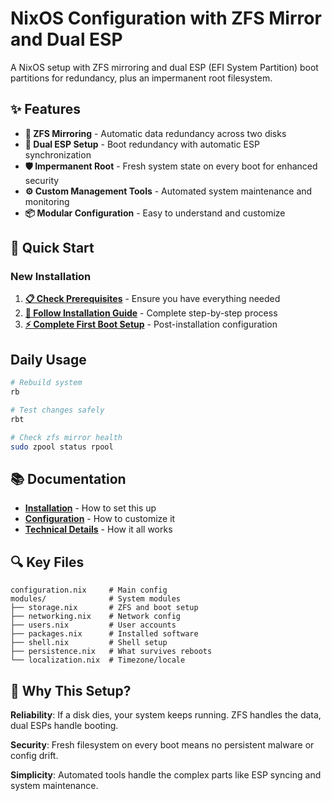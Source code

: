 # NixOS Configuration with ZFS Mirror and Dual ESP

A NixOS setup with ZFS mirroring and dual ESP (EFI System Partition) boot partitions for redundancy, plus an impermanent root filesystem.

## ✨ Features

- **🔄 ZFS Mirroring** - Automatic data redundancy across two disks
- **🚀 Dual ESP Setup** - Boot redundancy with automatic ESP synchronization
- **🛡️ Impermanent Root** - Fresh system state on every boot for enhanced security
- **⚙️ Custom Management Tools** - Automated system maintenance and monitoring
- **📦 Modular Configuration** - Easy to understand and customize

## 🚀 Quick Start

### New Installation
1. **[📋 Check Prerequisites](docs/installation/prerequisites.md)** - Ensure you have everything needed
2. **[📖 Follow Installation Guide](docs/installation/step-by-step.md)** - Complete step-by-step process
3. **[⚡ Complete First Boot Setup](docs/installation/first-boot.md)** - Post-installation configuration

## Daily Usage

```bash
# Rebuild system
rb

# Test changes safely
rbt

# Check zfs mirror health
sudo zpool status rpool
```

## 📚 Documentation

- **[Installation](docs/installation/)** - How to set this up
- **[Configuration](docs/configuration/)** - How to customize it
- **[Technical Details](docs/technical/)** - How it all works

## 🔍 Key Files

```
configuration.nix     # Main config
modules/              # System modules
├── storage.nix       # ZFS and boot setup
├── networking.nix    # Network config
├── users.nix         # User accounts
├── packages.nix      # Installed software
├── shell.nix         # Shell setup
├── persistence.nix   # What survives reboots
└── localization.nix  # Timezone/locale
```

## 🤔 Why This Setup?

**Reliability**: If a disk dies, your system keeps running. ZFS handles the data, dual ESPs handle booting.

**Security**: Fresh filesystem on every boot means no persistent malware or config drift.

**Simplicity**: Automated tools handle the complex parts like ESP syncing and system maintenance.

